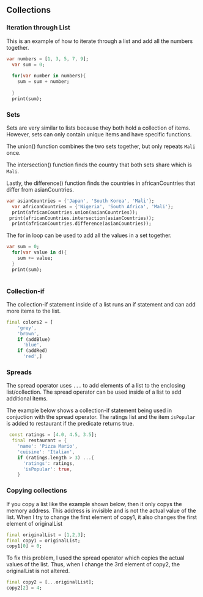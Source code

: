 ## Collections

### Iteration through List

This is an example of how to iterate through a list and add all the numbers together. 

```dart
var numbers = [1, 3, 5, 7, 9];
  var sum = 0;
  
  for(var number in numbers){
    sum = sum + number;
    
  }
  print(sum);
```

### Sets

Sets are very similar to lists because they both hold a collection of items. However, sets can only contain unique items and have specific functions.

The union() function combines the two sets together, but only repeats `Mali` once.

The intersection() function finds the country that both sets share which is `Mali`.

Lastly, the difference() function finds the countries in africanCountries that differ from asianCountries. 

```dart
var asianCountries = {'Japan', 'South Korea', 'Mali'};
  var africanCountries = {'Nigeria', 'South Africa', 'Mali'};
  print(africanCountries.union(asianCountries));
 print(africanCountries.intersection(asianCountries));
  print(africanCountries.difference(asianCountries));
```

The for in loop can be used to add all the values in a set together.

```dart
var sum = 0;
  for(var value in d){
    sum += value;
  }
  print(sum);
  
```

### Collection-if

The collection-if statement inside of a list runs an if statement and can add more items to the list. 

```dart
final colors2 = [
    'grey',
    'brown',
    if (addBlue)
      'blue',
    if (addRed)
      'red',]
```

### Spreads

The spread operator uses `...` to add elements of a list to the enclosing list/collection. The spread operator can be used inside of a list to add additional items.

The example below shows a collection-if statement being used in conjuction with the spread operator. The ratings list and the item `isPopular` is added to restaurant if the predicate returns true.

```dart
 const ratings = [4.0, 4.5, 3.5];
  final restaurant = {
    'name': 'Pizza Mario',
    'cuisine': 'Italian',
    if (ratings.length > 3) ...{
      'ratings': ratings,
      'isPopular': true,
    }
```

### Copying collections

If you copy a list like the example shown below, then it only copys the memory address. This address is invisible and is not the actual value of the list. When I try to change the first element of copy1, it also changes the first element of originalList

```dart
final originalList = [1,2,3];
final copy1 = originalList;
copy1[0] = 0;
```

To fix this problem, I used the spread operator which copies the actual values of the list. Thus, when I change the 3rd element of copy2, the originalList is not altered. 

```dart
final copy2 = [...originalList];
copy2[2] = 4;
```